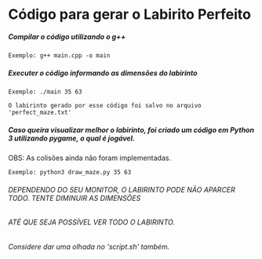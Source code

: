 # Código para gerar o Labirito Perfeito

##### Compilar o código utilizando o g++
    Exemplo: g++ main.cpp -o main

##### Executer o código informando as dimensões do labirinto
    Exemplo: ./main 35 63

    O labirinto gerado por esse código foi salvo no arquivo 'perfect_maze.txt'

##### Caso queira visualizar melhor o labirinto, foi criado um código em Python 3 utilizando pygame, o qual é jogável.
OBS: As colisões ainda não foram implementadas.

    Exemplo: python3 draw_maze.py 35 63

###### DEPENDENDO DO SEU MONITOR, O LABIRINTO PODE NÃO APARCER TODO. TENTE DIMINUIR AS DIMENSÕES
###### ATÉ QUE SEJA POSSÍVEL VER TODO O LABIRINTO.

###### Considere dar uma olhada no 'script.sh' também.
